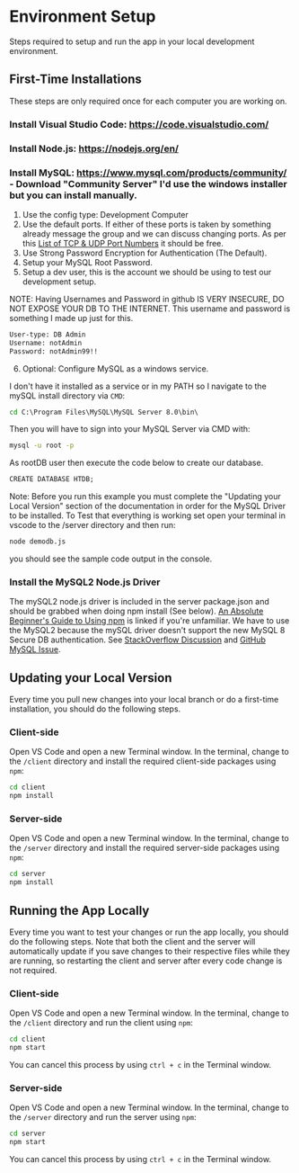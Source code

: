 # Environment Setup
Steps required to setup and run the app in your local development environment.

## First-Time Installations
These steps are only required once for each computer you are working on.  
### Install Visual Studio Code: https://code.visualstudio.com/  
### Install Node.js: https://nodejs.org/en/
### Install MySQL: https://www.mysql.com/products/community/ - Download "Community Server" I'd use the windows installer but you can install manually.
1. Use the config type: Development Computer
2. Use the default ports.
If either of these ports is taken by something already message the group and we can discuss changing ports. As per this [List of TCP & UDP Port Numbers](https://en.wikipedia.org/wiki/List_of_TCP_and_UDP_port_numbers) it should be free. 
3. Use Strong Password Encryption for Authentication (The Default).
4. Setup your MySQL Root Password. 
5. Setup a dev user, this is the account we should be using to test our development setup.

NOTE: Having Usernames and Password in github IS VERY INSECURE, DO NOT EXPOSE YOUR DB TO THE INTERNET. This username and password is something I made up just for this.
```cmd
User-type: DB Admin
Username: notAdmin
Password: notAdmin99!!
``` 

6. Optional: Configure MySQL as a windows service.

I don't have it installed as a service or in my PATH so I navigate to the mySQL install directory via `CMD`:
```cmd
cd C:\Program Files\MySQL\MySQL Server 8.0\bin\
``` 
Then you will have to sign into your MySQL Server via CMD with:
```cmd
mysql -u root -p
``` 

As rootDB user then execute the code below to create our database. 
```cmd
CREATE DATABASE HTDB; 
``` 

Note: Before you run this example you must complete the "Updating your Local Version" section of the documentation in order for the MySQL Driver to be installed.
To Test that everything is working set open your terminal in vscode to the /server directory and then run: 
```cmd
node demodb.js
``` 
you should see the sample code output in the console.

### Install the MySQL2 Node.js Driver
The mySQL2 node.js driver is included in the server package.json and should be grabbed when doing npm install (See below). [An Absolute Beginner's Guide to Using npm](https://nodesource.com/blog/an-absolute-beginners-guide-to-using-npm/) is linked if you're unfamiliar. We have to use the MySQL2 because the mySQL driver doesn't support the new MySQL 8 Secure DB authentication. See [StackOverflow Discussion](https://stackoverflow.com/questions/50093144/mysql-8-0-client-does-not-support-authentication-protocol-requested-by-server) and [GitHub MySQL Issue](https://github.com/mysqljs/mysql/pull/1962).


## Updating your Local Version
Every time you pull new changes into your local branch or do a first-time installation, you should do the following steps.

### Client-side
Open VS Code and open a new Terminal window. In the terminal, change to the `/client` directory and install the required client-side packages using `npm`:
```cmd
cd client
npm install
```

### Server-side
Open VS Code and open a new Terminal window. In the terminal, change to the `/server` directory and install the required server-side packages using `npm`:
```cmd
cd server
npm install
```

## Running the App Locally
Every time you want to test your changes or run the app locally, you should do the following steps. Note that both the client and the server will automatically update if you save changes to their respective files while they are running, so restarting the client and server after every code change is not required.

### Client-side
Open VS Code and open a new Terminal window. In the terminal, change to the `/client` directory and run the client using `npm`:
```cmd
cd client
npm start
```
You can cancel this process by using `ctrl + c` in the Terminal window.

### Server-side
Open VS Code and open a new Terminal window. In the terminal, change to the `/server` directory and run the server using `npm`:
```cmd
cd server
npm start
```
You can cancel this process by using `ctrl + c` in the Terminal window.

